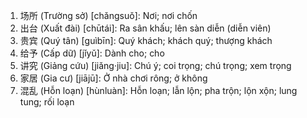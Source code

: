 1. 场所 (Trường sở) [chǎngsuǒ]: Nơi; nơi chốn
2. 出台 (Xuất đài) [chūtái]: Ra sân khấu; lên sàn diễn (diễn viên)
3. 贵宾 (Quý tân) [guìbīn]: Quý khách; khách quý; thượng khách
4. 给予 (Cấp dữ) [jǐyǔ]: Dành cho; cho
5. 讲究 (Giảng cứu) [jiǎng·jiu]: Chú ý; coi trọng; chú trọng; xem trọng
6. 家居 (Gia cư) [jiājū]: Ở nhà chơi rông; ở không
7. 混乱 (Hỗn loạn) [hùnluàn]: Hỗn loạn; lẫn lộn; pha trộn; lộn xộn; lung tung; rối loạn